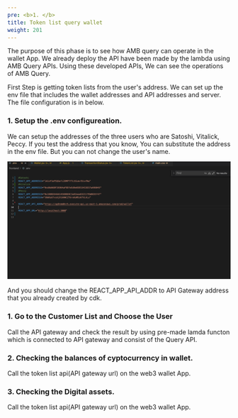 ```yaml
---
pre: <b>1. </b>
title: Token list query wallet
weight: 201
---
```


The purpose of this phase is to see how AMB query can operate in the wallet App.
We already deploy the API have been made by the lambda using AMB Query APIs.
Using these developed APIs, We can see the operations of AMB Query.

First Step is getting token lists from the user's address.
We can set up the env file that includes the wallet addresses and API addresses and server.
The file configuration is in below.

### 1. Setup the .env configureation.

We can setup the addresses of the three users who are Satoshi, Vitalick, Peccy.
If you test the address that you know, You can substitute the address in the env file.
But you can not change the user's name.

![Main front window](/contents/static/02-token-list/02-token-list-query-wallet/env-setup.png)

And you should change the REACT_APP_API_ADDR to API Gateway address that you already created by cdk.

### 1. Go to the Customer List and Choose the User

Call the API gateway and check the result by using pre-made lamda functon which is connected to API gateway and consist of the Query API.


### 2. Checking the balances of cyptocurrency in wallet.

Call the token list api(API gateway url) on the web3 wallet App.

### 3. Checking the Digital assets.

Call the token list api(API gateway url) on the web3 wallet App.
